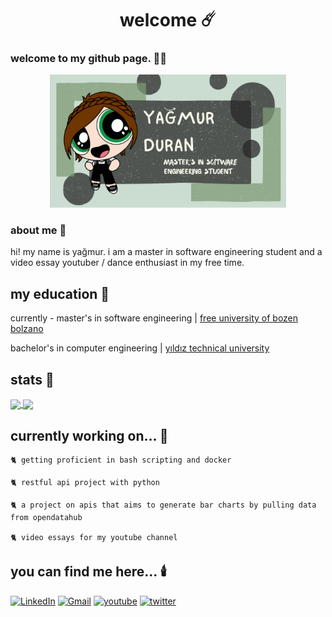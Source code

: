 <h1 align="center" height='500px'> welcome ☄️ </h1>

### welcome to my github page. 🧙‍♀️

<div align="center">
  <img src="banner.png" alt="Banner Image" width="75%">
</div>

### about me 🌙

hi! my name is yağmur. i am a master in software engineering student and a video essay youtuber / dance enthusiast in my free time.

## my education 🔮

currently - master's in software engineering | [free university of bozen bolzano](https://www.unibz.it/en/faculties/engineering/master-software-engineering/)

bachelor's in computer engineering | [yıldız technical university](http://www.bologna.yildiz.edu.tr/index.php?r=program/view&id=196&aid=3)

## stats 🧹

<a href="https://github.com/elifyagmurduran/github-readme-stats">
  <img align="center" src="https://github-readme-stats.vercel.app/api?username=elifyagmurduran&show_icons=true&theme=dracula" />
</a>
<a href="https://github.com/elifyagmurduran/convoychat">
  <img align="center" src="https://github-readme-stats.vercel.app/api/top-langs?username=elifyagmurduran&show_icons=true&theme=dracula&layout=compact&langs_count=8&card_width=320&hide=css,makefile,scss,less&hide_progress=true" />
</a>

## currently working on... 🔭

    🐈 getting proficient in bash scripting and docker

    🐈 restful api project with python

    🐈 a project on apis that aims to generate bar charts by pulling data from opendatahub

    🐈 video essays for my youtube channel

## you can find me here... 🕯️

[![LinkedIn][linkedin-shield]][linkedin-url]
[![Gmail][gmail-shield]][gmail-url]
[![youtube][youtube-shield]][youtube-url]
[![twitter][twitter-shield]][twitter-url]

[linkedin-shield]: https://img.shields.io/badge/linkedin-%230077B5.svg?style=for-the-badge&logo=linkedin&logoColor=white
[linkedin-url]: https://www.linkedin.com/in/ya%C4%9Fmur-duran-645510182/
[twitter-shield]: https://img.shields.io/badge/twitter-%231DA1F2.svg?style=for-the-badge&logo=Twitter&logoColor=white
[twitter-url]: https://www.linkedin.com/in/ya%C4%9Fmur-duran-645510182/
[youtube-shield]: https://img.shields.io/badge/YouTube-%23FF0000.svg?style=for-the-badge&logo=YouTube&logoColor=white
[youtube-url]: https://www.youtube.com/@CaptainRainofthe7Seas
[gmail-shield]: https://img.shields.io/badge/Gmail-D14836?style=for-the-badge&logo=gmail&logoColor=white
[gmail-url]: mailto:elifyagmurduran@gmail.com?
